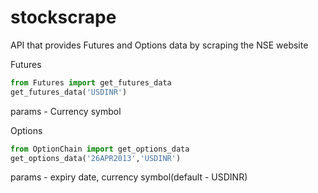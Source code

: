 stockscrape
===========
API that provides Futures and Options data by scraping the NSE website

Futures

```python
from Futures import get_futures_data
get_futures_data('USDINR')
```

params - Currency symbol

Options

```python
from OptionChain import get_options_data
get_options_data('26APR2013','USDINR')
```
params - expiry date, currency symbol(default - USDINR)
